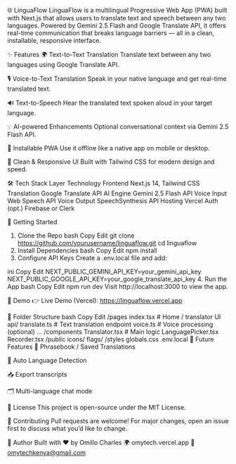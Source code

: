 🌐 LinguaFlow
LinguaFlow is a multilingual Progressive Web App (PWA) built with Next.js that allows users to translate text and speech between any two languages. Powered by Gemini 2.5 Flash and Google Translate API, it offers real-time communication that breaks language barriers — all in a clean, installable, responsive interface.

✨ Features
🌍 Text-to-Text Translation
Translate text between any two languages using Google Translate API.

🎙️ Voice-to-Text Translation
Speak in your native language and get real-time translated text.

🔊 Text-to-Speech
Hear the translated text spoken aloud in your target language.

💡 AI-powered Enhancements
Optional conversational context via Gemini 2.5 Flash API.

📲 Installable PWA
Use it offline like a native app on mobile or desktop.

🎨 Clean & Responsive UI
Built with Tailwind CSS for modern design and speed.

🛠 Tech Stack
Layer	Technology
Frontend	Next.js 14, Tailwind CSS
Translation	Google Translate API
AI Engine	Gemini 2.5 Flash API
Voice Input	Web Speech API
Voice Output	SpeechSynthesis API
Hosting	Vercel
Auth (opt.)	Firebase or Clerk

🚀 Getting Started
1. Clone the Repo
bash
Copy
Edit
git clone https://github.com/yourusername/linguaflow.git
cd linguaflow
2. Install Dependencies
bash
Copy
Edit
npm install
3. Configure API Keys
Create a .env.local file and add:

ini
Copy
Edit
NEXT_PUBLIC_GEMINI_API_KEY=your_gemini_api_key
NEXT_PUBLIC_GOOGLE_API_KEY=your_google_translate_api_key
4. Run the App
bash
Copy
Edit
npm run dev
Visit http://localhost:3000 to view the app.

🧪 Demo
👉 Live Demo (Vercel): https://linguaflow.vercel.app

📂 Folder Structure
bash
Copy
Edit
/pages
  index.tsx         # Home / translator UI
  api/
    translate.ts    # Text translation endpoint
    voice.ts        # Voice processing (optional)
  ...
/components
  Translator.tsx    # Main logic
  LanguagePicker.tsx
  Recorder.tsx
/public
  icons/
  flags/
/styles
  globals.css
.env.local
🧠 Future Features
📘 Phrasebook / Saved Translations

🧭 Auto Language Detection

📥 Export transcripts

🗂️ Multi-language chat mode

📜 License
This project is open-source under the MIT License.

🤝 Contributing
Pull requests are welcome! For major changes, open an issue first to discuss what you’d like to change.

👤 Author
Built with ❤️ by Omillo Charles
🌍 omytech.vercel.app
📧 omytechkenya@gmail.com
